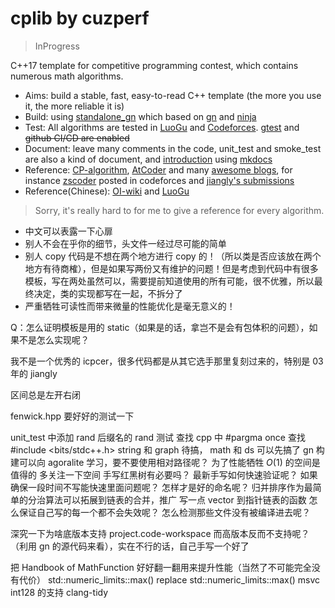 # cplib by cuzperf

> InProgress

C++17 template for competitive programming contest, which contains numerous math algorithms.

- Aims: build a stable, fast, easy-to-read C++ template (the more you use it, the more reliable it is)
- Build: using [standalone_gn](https://agora-adc-artifacts.oss-accelerate.aliyuncs.com/standalone_gn_latest.zip) which based on [gn](https://gn.googlesource.com/gn/) and [ninja](https://ninja-build.org/)
- Test: All algorithms are tested in [LuoGu](https://www.luogu.com.cn/) and [Codeforces](https://codeforces.com/). [gtest](https://github.com/google/googletest) and ~~github CI/CD are enabled~~
- Document: leave many comments in the code, unit_test and smoke_test are also a kind of document, and [introduction](https://cuzperf.github.io/cplib) using [mkdocs](https://www.mkdocs.org/)
- Reference: [CP-algorithm](https://cp-algorithms.com/), [AtCoder](https://github.com/atcoder/ac-library) and many [awesome blogs](https://codeforces.com/catalog), for instance [zscoder](https://codeforces.com/profile/zscoder) posted in codeforces and [jiangly's submissions](https://codeforces.com/submissions/jiangly)
- Reference(Chinese): [OI-wiki](https://oi-wiki.org/) and [LuoGu](https://www.luogu.com.cn/)

> Sorry, it's really hard to for me to give a reference for every algorithm.


- 中文可以表露一下心扉
- 别人不会在乎你的细节，头文件一经过尽可能的简单
- 别人 copy 代码是不想在两个地方进行 copy 的！（所以类是否应该放在两个地方有待商榷），但是如果写两份又有维护的问题！但是考虑到代码中有很多模板，写在两处虽然可以，需要提前知道使用的所有可能，很不优雅，所以最终决定，类的实现都写在一起，不拆分了
- 严重牺牲可读性而带来微量的性能优化是毫无意义的！

Q：怎么证明模板是用的 static（如果是的话，拿岂不是会有包体积的问题），如果不是怎么实现呢？

我不是一个优秀的 icpcer，很多代码都是从其它选手那里复刻过来的，特别是 03年的 jiangly

区间总是左开右闭


fenwick.hpp 要好好的测试一下


unit_test 中添加 rand 后缀名的 rand 测试
查找 cpp 中 #pargma once
查找 #include <bits/stdc++.h>
string 和 graph 待搞， math 和 ds 可以先搞了
gn 构建可以向 agoralite 学习，要不要使用相对路径呢？
为了性能牺牲 $O(1)$ 的空间是值得的
多关注一下空间
手写红黑树有必要吗？
最新手写如何快速验证呢？
如果确保一段时间不写能快速里面问题呢？
怎样才是好的命名呢？
归并排序作为最简单的分治算法可以拓展到链表的合并，推广
写一点 vector 到指针链表的函数
怎么保证自己写的每一个都不会失效呢？
怎么检测那些文件没有被编译进去呢？

深究一下为啥底版本支持 project.code-workspace 而高版本反而不支持呢？（利用 gn 的源代码来看），实在不行的话，自己手写一个好了

把 Handbook of MathFunction 好好翻一翻用来提升性能（当然了不可能完全没有代价）
std::numeric_limits<int>::max() replace std::numeric_limits<int>::max()
msvc int128 的支持
clang-tidy
